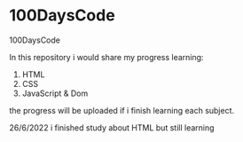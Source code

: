 # 100DaysCode
100DaysCode

In this repository i would share my progress learning:
1. HTML
2. CSS
3. JavaScript & Dom

the progress will be uploaded if i finish learning each subject.

26/6/2022 i finished study about HTML but still learning


